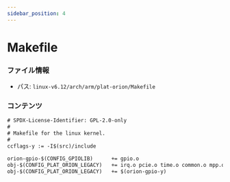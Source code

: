 ```yaml
---
sidebar_position: 4
---
```

# Makefile

### ファイル情報

- パス: `linux-v6.12/arch/arm/plat-orion/Makefile`

### コンテンツ

```txt
# SPDX-License-Identifier: GPL-2.0-only
#
# Makefile for the linux kernel.
#
ccflags-y := -I$(src)/include

orion-gpio-$(CONFIG_GPIOLIB)      += gpio.o
obj-$(CONFIG_PLAT_ORION_LEGACY)   += irq.o pcie.o time.o common.o mpp.o
obj-$(CONFIG_PLAT_ORION_LEGACY)   += $(orion-gpio-y)

```
